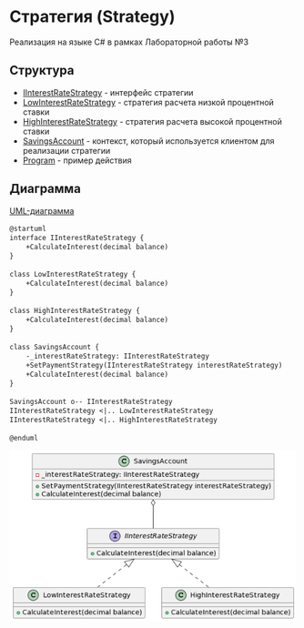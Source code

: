 # Стратегия (Strategy)
Реализация на языке C# в рамках Лабораторной работы №3

## Структура
* [IInterestRateStrategy](IInterestRateStrategy.cs) - интерфейс стратегии
* [LowInterestRateStrategy](LowInterestRateStrategy.cs) - стратегия расчета низкой процентной ставки
* [HighInterestRateStrategy](HighInterestRateStrategy.cs) - стратегия расчета высокой процентной ставки
* [SavingsAccount](SavingsAccount.cs) - контекст, который используется клиентом для реализации стратегии
* [Program](Program.cs) - пример действия

## Диаграмма
[UML-диаграмма](strategy.puml)
```
@startuml
interface IInterestRateStrategy {
    +CalculateInterest(decimal balance)
}

class LowInterestRateStrategy {
    +CalculateInterest(decimal balance)
}

class HighInterestRateStrategy {
    +CalculateInterest(decimal balance)
}

class SavingsAccount {
    -_interestRateStrategy: IInterestRateStrategy
    +SetPaymentStrategy(IInterestRateStrategy interestRateStrategy)
    +CalculateInterest(decimal balance)
}

SavingsAccount o-- IInterestRateStrategy
IInterestRateStrategy <|.. LowInterestRateStrategy
IInterestRateStrategy <|.. HighInterestRateStrategy

@enduml
```

![alt text](https://github.com/st-georgy/TMP/blob/master/lab3/img/strat-uml.png)